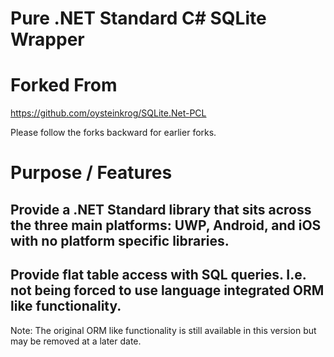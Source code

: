 # Pure .NET Standard C# SQLite Wrapper 

# Forked From

https://github.com/oysteinkrog/SQLite.Net-PCL

Please follow the forks backward for earlier forks.

# Purpose / Features

## Provide a .NET Standard library that sits across the three main platforms: UWP, Android, and iOS with no platform specific libraries.

## Provide flat table access with SQL queries. I.e. not being forced to use language integrated ORM like functionality. 

Note: The original ORM like functionality is still available in this version but may be removed at a later date.